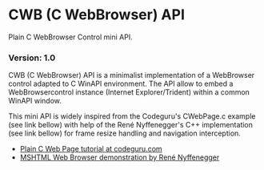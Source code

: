 # CWB (C WebBrowser) API

Plain C WebBrowser Control mini API.

### Version: 1.0

CWB (C WebBrowser) API is a minimalist implementation of a WebBrowser 
control adapted to C WinAPI environment. The API allow to embed a 
WebBrowsercontrol instance (Internet Explorer/Trident) within a common 
WinAPI window.

This mini API is widely inspired from the Codeguru's CWebPage.c example 
(see link bellow) with help of the René Nyffenegger's C++ implementation 
(see link bellow) for frame resize handling and navigation interception.

- [Plain C Web Page tutorial at codeguru.com](https://www.codeguru.com/network/display-a-web-page-in-a-plain-c-win32-application)
- [MSHTML Web Browser demonstration by René Nyffenegger](https://renenyffenegger.ch/notes/Windows/development/MSHTML)
